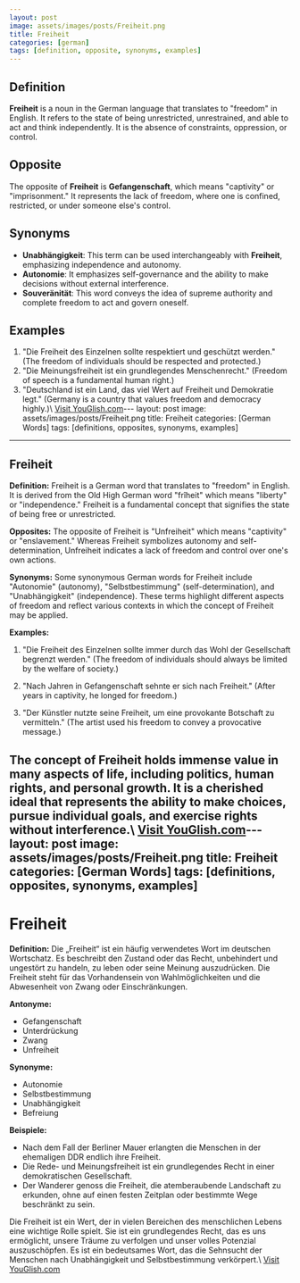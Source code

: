```yaml
---
layout: post
image: assets/images/posts/Freiheit.png
title: Freiheit
categories: [german]
tags: [definition, opposite, synonyms, examples]
---
```


## Definition

**Freiheit** is a noun in the German language that translates to "freedom" in English. It refers to the state of being unrestricted, unrestrained, and able to act and think independently. It is the absence of constraints, oppression, or control.

## Opposite

The opposite of **Freiheit** is **Gefangenschaft**, which means "captivity" or "imprisonment." It represents the lack of freedom, where one is confined, restricted, or under someone else's control.

## Synonyms

- **Unabhängigkeit**: This term can be used interchangeably with **Freiheit**, emphasizing independence and autonomy.
- **Autonomie**: It emphasizes self-governance and the ability to make decisions without external interference.
- **Souveränität**: This word conveys the idea of supreme authority and complete freedom to act and govern oneself.

## Examples

1. "Die Freiheit des Einzelnen sollte respektiert und geschützt werden." (The freedom of individuals should be respected and protected.)
2. "Die Meinungsfreiheit ist ein grundlegendes Menschenrecht." (Freedom of speech is a fundamental human right.)
3. "Deutschland ist ein Land, das viel Wert auf Freiheit und Demokratie legt." (Germany is a country that values freedom and democracy highly.)\ <a id="yg-widget-0" class="youglish-widget" data-query="Freiheit" data-lang="german" data-components="8412" data-auto-start="0" data-bkg-color="theme_light" data-title="How%20to%20pronounce%20Freiheit%20in%20German"  rel="nofollow" href="https://youglish.com">Visit YouGlish.com</a><script async src="https://youglish.com/public/emb/widget.js" charset="utf-8"></script>---
layout: post
image: assets/images/posts/Freiheit.png
title: Freiheit
categories: [German Words]
tags: [definitions, opposites, synonyms, examples]
---

## Freiheit

**Definition:** Freiheit is a German word that translates to "freedom" in English. It is derived from the Old High German word "frîheit" which means "liberty" or "independence." Freiheit is a fundamental concept that signifies the state of being free or unrestricted.

**Opposites:** The opposite of Freiheit is "Unfreiheit" which means "captivity" or "enslavement." Whereas Freiheit symbolizes autonomy and self-determination, Unfreiheit indicates a lack of freedom and control over one's own actions.

**Synonyms:** Some synonymous German words for Freiheit include "Autonomie" (autonomy), "Selbstbestimmung" (self-determination), and "Unabhängigkeit" (independence). These terms highlight different aspects of freedom and reflect various contexts in which the concept of Freiheit may be applied.

**Examples:**

1. "Die Freiheit des Einzelnen sollte immer durch das Wohl der Gesellschaft begrenzt werden." (The freedom of individuals should always be limited by the welfare of society.)

2. "Nach Jahren in Gefangenschaft sehnte er sich nach Freiheit." (After years in captivity, he longed for freedom.)

3. "Der Künstler nutzte seine Freiheit, um eine provokante Botschaft zu vermitteln." (The artist used his freedom to convey a provocative message.)

The concept of Freiheit holds immense value in many aspects of life, including politics, human rights, and personal growth. It is a cherished ideal that represents the ability to make choices, pursue individual goals, and exercise rights without interference.\ <a id="yg-widget-0" class="youglish-widget" data-query="Freiheit" data-lang="german" data-components="8412" data-auto-start="0" data-bkg-color="theme_light" data-title="How%20to%20pronounce%20Freiheit%20in%20German"  rel="nofollow" href="https://youglish.com">Visit YouGlish.com</a><script async src="https://youglish.com/public/emb/widget.js" charset="utf-8"></script>---
layout: post
image: assets/images/posts/Freiheit.png
title: Freiheit
categories: [German Words]
tags: [definitions, opposites, synonyms, examples]
---

# Freiheit

**Definition:**
Die „Freiheit“ ist ein häufig verwendetes Wort im deutschen Wortschatz. Es beschreibt den Zustand oder das Recht, unbehindert und ungestört zu handeln, zu leben oder seine Meinung auszudrücken. Die Freiheit steht für das Vorhandensein von Wahlmöglichkeiten und die Abwesenheit von Zwang oder Einschränkungen.

**Antonyme:**
- Gefangenschaft
- Unterdrückung
- Zwang
- Unfreiheit

**Synonyme:**
- Autonomie
- Selbstbestimmung
- Unabhängigkeit
- Befreiung

**Beispiele:**
- Nach dem Fall der Berliner Mauer erlangten die Menschen in der ehemaligen DDR endlich ihre Freiheit.
- Die Rede- und Meinungsfreiheit ist ein grundlegendes Recht in einer demokratischen Gesellschaft.
- Der Wanderer genoss die Freiheit, die atemberaubende Landschaft zu erkunden, ohne auf einen festen Zeitplan oder bestimmte Wege beschränkt zu sein.

Die Freiheit ist ein Wert, der in vielen Bereichen des menschlichen Lebens eine wichtige Rolle spielt. Sie ist ein grundlegendes Recht, das es uns ermöglicht, unsere Träume zu verfolgen und unser volles Potenzial auszuschöpfen. Es ist ein bedeutsames Wort, das die Sehnsucht der Menschen nach Unabhängigkeit und Selbstbestimmung verkörpert.\ <a id="yg-widget-0" class="youglish-widget" data-query="Freiheit" data-lang="german" data-components="8412" data-auto-start="0" data-bkg-color="theme_light" data-title="How%20to%20pronounce%20Freiheit%20in%20German"  rel="nofollow" href="https://youglish.com">Visit YouGlish.com</a><script async src="https://youglish.com/public/emb/widget.js" charset="utf-8"></script>